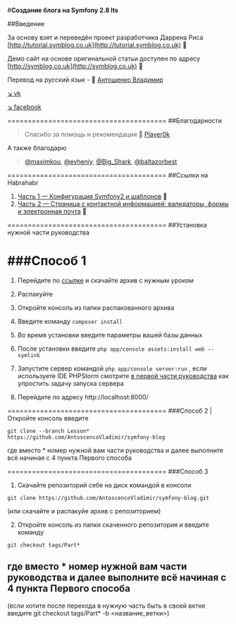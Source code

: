 #**Создание блога на Symfony 2.8 lts**


##Введение


За основу взят и переведён проект разработчика Даррена Риса [http://tutorial.symblog.co.uk](http://tutorial.symblog.co.uk) :pushpin: 

Демо сайт на основе оригинальной статьи доступен по адресу [http://symblog.co.uk](http://symblog.co.uk) :pushpin:

Перевод на русский язык - :bust_in_silhouette: [Антощенко Владимир](mailto:antoscenco@gmail.com)

[:arrow_lower_right: vk](http://vk.com/devseaavi88) 

[:arrow_lower_right: facebook](https://www.facebook.com/seamanavi) 

=======================================
##Благодарности

> Спасибо за помощь и рекомендации :bust_in_silhouette: [Player0k](https://github.com/player0k)

А также благодарю
> [@maximkou](https://habrahabr.ru/users/maximkou/), [@evheniy](https://habrahabr.ru/users/evheniy/), [@Big_Shark](https://habrahabr.ru/users/Big_Shark/), [@baltazorbest](https://habrahabr.ru/users/baltazorbest/)


=======================================
##Ссылки на Habrahabr

1. [Часть 1 — Конфигурация Symfony2 и шаблонов](https://habrahabr.ru/post/301760/) :pushpin:
2. [Часть 2 — Страница с контактной информацией: валидаторы, формы и электронная почта](https://habrahabr.ru/post/302032/) :pushpin:

=======================================
##Установка нужной части руководства

###Способ 1
=======================================

1. Перейдите по [ссылке](../releases) и скачайте архив с нужным уроком

2. Распакуйте

3. Откройте консоль из папки распакованного архива 

4. Введите команду  ```composer install```

5. Во время установки введите параметры вашей базы данных

6. После установки введите  ```php app/console assets:install web --symlink```

7. Запустите сервер командой  ```php app/console server:run``` , если используете IDE PHPStorm смотрите [в первой части руководства](https://habrahabr.ru/post/301760/) как упростить задачу запуска сервера

8. Перейдите по адресу http://localhost:8000/

=======================================
###Способ 2
|
Откройте консоль введите 

```git clone --branch Lesson* https://github.com/AntoscencoVladimir/symfony-blog```

где вместо * номер нужной вам части руководства и далее выполните всё начиная с 4 пункта Первого способа

=======================================
###Способ 3

1. Скачайте репозиторий себе на диск командой в консоли 

```git clone https://github.com/AntoscencoVladimir/symfony-blog.git```

(или скачайте и распакуйе архив с репозиторием)

2. Откройте консоль из папки скаченного репозитория и введите команду 

```git checkout tags/Part*```

где вместо * номер нужной вам части руководства и далее выполните всё начиная с 4 пункта Первого способа
------------------------------------------------------------------------------------------------------------------
(если хотите после перехода в нужную часть быть в своей ветке введите git checkout tags/Part* -b <название_ветки>)